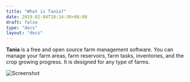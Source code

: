 ```yaml
---
title: "What is Tania?"
date: 2019-02-04T18:14:30+08:00
draft: false
type: "docs"
layout: "docs"
---
```


**Tania** is a free and open source farm management software. You can manage your farm areas, farm reservoirs, farm tasks, inventories, and the crop growing progress. It is designed for any type of farms.

![Screenshot](screenshot.PNG)